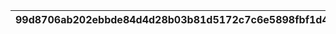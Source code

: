 |99d8706ab202ebbde84d4d28b03b81d5172c7c6e5898fbf1d434e59e7a05368c|a326081e9e80a27272e4e2f0891fb6df18b711c2427e78423344a317b1cae093|879fe12b2d07179d0c5594edf73a2591da8efcfd22be4b0b5fcc7b1ac40c2d25|
| --- | --- | --- |